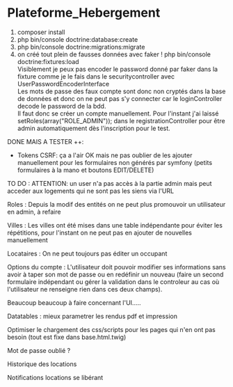 # Plateforme_Hebergement 

1. composer install
2. php bin/console doctrine:database:create
3. php bin/console doctrine:migrations:migrate
4. on créé tout plein de fausses données avec faker ! php bin/console doctrine:fixtures:load  
 Visiblement je peux pas encoder le password donné par faker dans la fixture comme je le fais dans le securitycontroller avec UserPasswordEncoderInterface  
Les mots de passe des faux compte sont donc non cryptés dans la base de données et donc on ne peut pas s'y connecter car le loginController decode le password de la bdd.  
Il faut donc se créer un compte manuellement. Pour l'instant j'ai laissé setRoles(array("ROLE_ADMIN")); dans le registrationController pour être admin automatiquement dès l'inscription pour le test.


DONE MAIS A TESTER ++:
- Tokens CSRF: ça a l'air OK mais ne pas oublier de les ajouter manuellement pour les formulaires non générés par symfony (petits formulaires à la mano et boutons EDIT/DELETE)

TO DO :
ATTENTION: un user n'a pas accès à la partie admin mais peut acceder aux logements qui ne sont pas les siens via l'URL

Roles : Depuis la modif des entités on ne peut plus promouvoir un utilisateur en admin, à refaire

Villes : Les villes ont été mises dans une table indépendante pour éviter les répétitions, pour l'instant on ne peut pas en ajouter de nouvelles manuellement

Locataires : On ne peut toujours pas éditer un occupant

Options du compte : L'utilisateur doit pouvoir modifier ses informations sans avoir à taper son mot de passe ou en redéfinir un nouveau (faire un second formulaire indépendant ou gérer la validation dans le controleur au cas où l'utilisateur ne renseigne rien dans ces deux champs).

Beaucoup beaucoup à faire concernant l'UI.....

Datatables : mieux parametrer les rendus pdf et impression

Optimiser le chargement des css/scripts pour les pages qui n'en ont pas besoin (tout est fixe dans base.html.twig)

Mot de passe oublié ?

Historique des locations

Notifications locations se libérant
